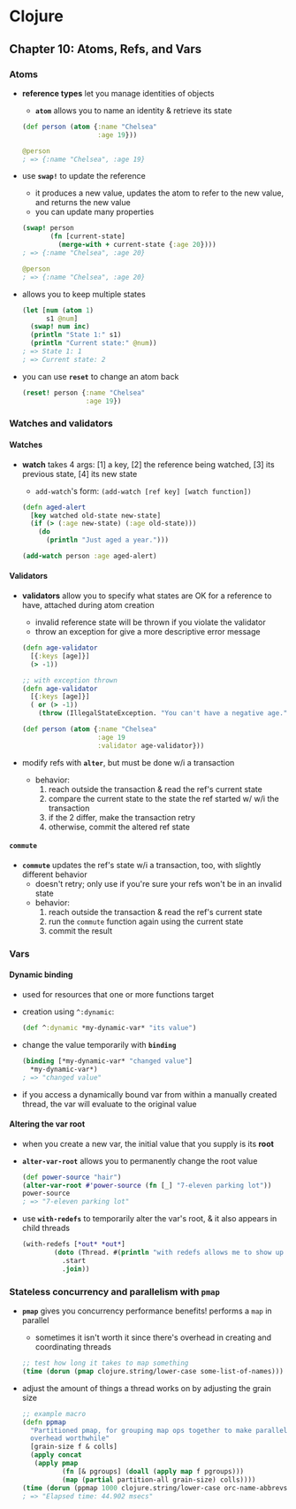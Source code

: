 # Clojure

## Chapter 10: Atoms, Refs, and Vars

### Atoms

* __reference types__ let you manage identities of objects
  - __`atom`__ allows you to name an identity & retrieve its state
  ```clojure
  (def person (atom {:name "Chelsea"
                     :age 19}))

  @person
  ; => {:name "Chelsea", :age 19}
  ```

* use __`swap!`__ to update the reference
  - it produces a new value, updates the atom to refer to the new value, and returns the new value
  - you can update many properties
  ```clojure
  (swap! person
         (fn [current-state]
           (merge-with + current-state {:age 20})))
  ; => {:name "Chelsea", :age 20}

  @person
  ; => {:name "Chelsea", :age 20}
  ```

* allows you to keep multiple states
  ```clojure
  (let [num (atom 1)
        s1 @num]
    (swap! num inc)
    (println "State 1:" s1)
    (println "Current state:" @num))
  ; => State 1: 1
  ; => Current state: 2
  ```

* you can use __`reset`__ to change an atom back
  ```clojure
  (reset! person {:name "Chelsea"
                  :age 19})
  ```

### Watches and validators

#### Watches

* __watch__ takes 4 args: [1] a key, [2] the reference being watched, [3] its previous state, [4] its new state
  - `add-watch`'s form: `(add-watch [ref key] [watch function])`

  ```clojure
  (defn aged-alert
    [key watched old-state new-state]
    (if (> (:age new-state) (:age old-state)))
      (do
        (println "Just aged a year.")))

  (add-watch person :age aged-alert)
  ```

#### Validators

* __validators__ allow you to specify what states are OK for a reference to have, attached during atom creation
  - invalid reference state will be thrown if you violate the validator
  - throw an exception for give a more descriptive error message
  ```clojure
  (defn age-validator
    [{:keys [age]}]
    (> -1))

  ;; with exception thrown
  (defn age-validator
    [{:keys [age]}]
    ( or (> -1))
      (throw (IllegalStateException. "You can't have a negative age."))

  (def person (atom {:name "Chelsea"
                     :age 19
                     :validator age-validator}))
  ```

* modify refs with __`alter`__, but must be done w/i a transaction
  - behavior:
    1. reach outside the transaction & read the ref's current state
    2. compare the  current state to the state the ref started w/ w/i the transaction
    3. if the 2 differ, make the transaction retry
    4. otherwise, commit the altered ref state


#### `commute`

* __`commute`__ updates the ref's state w/i a transaction, too, with slightly different behavior
  - doesn't retry; only use if you're sure your refs won't be in an invalid state
  - behavior:
    1. reach outside the transaction & read the ref's current state
    2. run the `commute` function again using the current state
    3. commit the result

### Vars

#### Dynamic binding

* used for resources that one or more functions target
* creation using `^:dynamic`:
  ```clojure
  (def ^:dynamic *my-dynamic-var* "its value")
  ```

* change the value temporarily with __`binding`__
  ```clojure
  (binding [*my-dynamic-var* "changed value"]
    *my-dynamic-var*)
  ; => "changed value"
  ```

* if you access a dynamically bound var from within a manually created thread, the var will evaluate to the original value

#### Altering the var root

* when you create a new var, the initial value that you supply is its __root__

* __`alter-var-root`__ allows you to permanently change the root value
  ```clojure
  (def power-source "hair")
  (alter-var-root #'power-source (fn [_] "7-eleven parking lot"))
  power-source
  ; => "7-eleven parking lot"
  ```

* use __`with-redefs`__  to temporarily alter the var's root, & it also appears in child threads
  ```clojure
  (with-redefs [*out* *out*]
          (doto (Thread. #(println "with redefs allows me to show up in the REPL"))
            .start
            .join))
  ```

### Stateless concurrency and parallelism with `pmap`

* __`pmap`__ gives you concurrency performance benefits! performs a `map` in parallel
  - sometimes it isn't worth it since there's overhead in creating and coordinating threads
  ```clojure
  ;; test how long it takes to map something
  (time (dorun (pmap clojure.string/lower-case some-list-of-names)))
  ```

* adjust the amount of things a thread works on by adjusting the grain size
  ```clojure
  ;; example macro
  (defn ppmap
    "Partitioned pmap, for grouping map ops together to make parallel
    overhead worthwhile"
    [grain-size f & colls]
    (apply concat
     (apply pmap
            (fn [& pgroups] (doall (apply map f pgroups)))
            (map (partial partition-all grain-size) colls))))
  (time (dorun (ppmap 1000 clojure.string/lower-case orc-name-abbrevs)))
  ; => "Elapsed time: 44.902 msecs"
  ```
